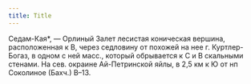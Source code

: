 ```yaml
---
title: Title
---
```


Седам-Кая*, — Орлиный Залет лесистая коническая вершина, расположенная к В,
через седловину от похожей на нее г. Куртлер-Богаз, в одном с ней масс., который
обрывается к С и В скальными стенами. На сев. окраине Ай-Петринской яйлы, в 2,5
км к Ю от нп Соколиное (Бахч.) В–13.
